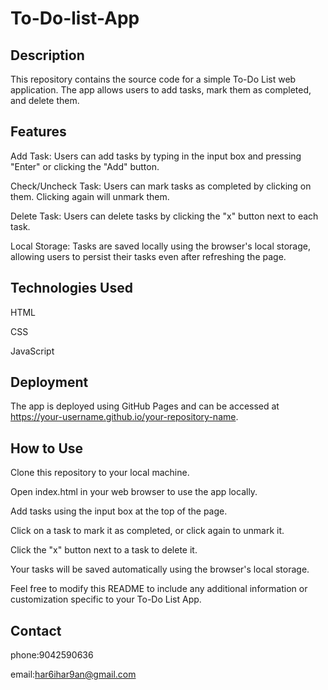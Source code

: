# To-Do-list-App

## Description

This repository contains the source code for a simple To-Do List web application. The app allows users to add tasks, mark them as completed, and delete them.

## Features

Add Task: Users can add tasks by typing in the input box and pressing "Enter" or clicking the "Add" button.

Check/Uncheck Task: Users can mark tasks as completed by clicking on them. Clicking again will unmark them.

Delete Task: Users can delete tasks by clicking the "x" button next to each task.

Local Storage: Tasks are saved locally using the browser's local storage, allowing users to persist their tasks even after refreshing the page.

## Technologies Used

HTML

CSS

JavaScript

## Deployment

The app is deployed using GitHub Pages and can be accessed at https://your-username.github.io/your-repository-name.

## How to Use

Clone this repository to your local machine.

Open index.html in your web browser to use the app locally.

Add tasks using the input box at the top of the page.

Click on a task to mark it as completed, or click again to unmark it.

Click the "x" button next to a task to delete it.

Your tasks will be saved automatically using the browser's local storage.

Feel free to modify this README to include any additional information or customization specific to your To-Do List App.

## Contact

phone:9042590636

email:har6ihar9an@gmail.com
